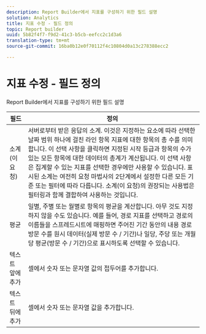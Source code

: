 ```yaml
---
description: Report Builder에서 지표를 구성하기 위한 필드 설명
solution: Analytics
title: 지표 수정 - 필드 정의
topic: Report builder
uuid: 5b82f4f7-f9d2-41c3-b5cb-eefcc2c1d3a6
translation-type: tm+mt
source-git-commit: 16ba0b12e0f70112f4c10804d0a13c278388ecc2

---
```



# 지표 수정 - 필드 정의

Report Builder에서 지표를 구성하기 위한 필드 설명

| 필드 | 정의 |
|--- |--- |
| 소계(이 요청) | 서버로부터 받은 응답의 소계. 이것은 지정하는 요소에 따라 선택한 날짜 범위 하나에 걸친 라인 항목 지표에 대한 항목의 총 수를 의미합니다. 이 선택 사항을 클릭하면 지정된 시작 등급과 항목의 수가 있는 모든 항목에 대한 데이터의 총계가 계산됩니다.  이 선택 사항은 집계할 수 있는 지표를 선택한 경우에만 사용할 수 있습니다. 표시된 소계는 여전히 요청 마법사의 2단계에서 설정한 다른 모든 기준 또는 필터에 따라 다릅니다. 소계(이 요청)의 권장되는 사용법은 필터링과 함께 결합하여 사용하는 것입니다. |
| 평균 | 일별, 주별 또는 월별로 항목의 평균을 계산합니다. 아무 것도 지정하지 않을 수도 있습니다.  예를 들어, 경로 지표를 선택하고 경로의 이름들을 스프레드시트에 매핑하면 주어진 기간 동안의 내용 경로 방문 수를 원시 데이터(실제 방문 수 / 기간)나 일당, 주당 또는 개월당 평균(방문 수 / 기간)으로 표시하도록 선택할 수 있습니다. |
| 텍스트 앞에 추가 | 셀에서 숫자 또는 문자열 값의 접두어를 추가합니다. |
| 텍스트 뒤에 추가 | 셀에서 숫자 또는 문자열 값을 추가합니다. |
